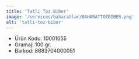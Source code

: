 ```yaml
---
title: 'Tatlı Toz Biber'
image: '/services/baharatlar/BAHARATTOZBIBER.png'
alt: 'tatli-toz-biber'
---
```


* Ürün Kodu: 10001055 
* Gramaj: 100 gr. 
* Barkod: 8683704000051
